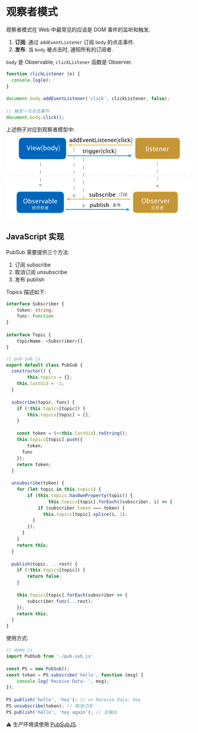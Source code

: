 # 观察者模式

观察者模式在 Web 中最常见的应该是 DOM 事件的监听和触发.

1. **订阅**: 通过 `addEventListener` 订阅 `body` 的点击事件.
2. **发布**: 当 `body` 被点击时, 通知所有的订阅者.

`body` 是 Observable, `clickListener` 函数是 Observer.

```javascript
function clickListener (e) {
  console.log(e);
}

document.body.addEventListener('click', clickListener, false);

// 触发一次点击事件
document.body.click();
```

上述例子对应到观察者模型中: 
![](../../assets/observer-1.png)

## JavaScript 实现

PubSub 需要提供三个方法:

1. 订阅 subscribe
2. 取消订阅 unsubscribe
3. 发布 publish

Topics 描述如下:

```typescript
interface Subscriber {
    token: string;
    func: Function
}

interface Topic {
    topicName: <Subscriber>[]
}
```

```javascript
// pub-sub.js
export default class PubSub {
  constructor() {
		this.topics = {};
    this.lastUid = -1;
  }
  
  subscribe(topic, func) {
    if (!this.topics[topic]) {
    	this.topics[topic] = [];
    }
    
    const token = (++this.lastUid).toString();
    this.topics[topic].push({
    	token,
      func
    });
    return token;
  }
  
  unsubscribe(token) {
    for (let topic in this.topics) {
    	if (this.topics.hasOwnProperty(topic)) {
				this.topics[topic].forEach((subscriber, i) => {
        	if (subscriber.token === token) {
	          this.topics[topic].splice(i, 1);
          }
        });
      }
    }
    return this;
  }
  
  publish(topic, ...rest) {
    if (!this.topics[topic]) {
	    return false;
    }
    
    this.topics[topic].forEach(subscriber => {
    	subscriber.func(...rest);
    });
    return this;
  }
}
```

使用方式:

```javascript
// demo.js
import PubSub from './pub-sub.js'

const PS = new PubSub();
const token = PS.subscribe('hello', function (msg) {
	console.log('Receive Data: ', msg);
});

PS.publish('hello', 'hey'); // => Receive Data: hey
PS.unsubscribe(token); // 取消订阅
PS.publish('hello', 'hey again'); // 无输出
```

⚠️ 生产环境请使用 [PubSubJS](https://github.com/mroderick/PubSubJS).
